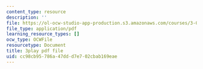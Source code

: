 ```yaml
---
content_type: resource
description: ''
file: https://ol-ocw-studio-app-production.s3.amazonaws.com/courses/3-091sc-introduction-to-solid-state-chemistry-fall-2010/cc98cb95786a47ddd7e702cbab169eae_kI7D2lkcF8E.pdf
file_type: application/pdf
learning_resource_types: []
ocw_type: OCWFile
resourcetype: Document
title: 3play pdf file
uid: cc98cb95-786a-47dd-d7e7-02cbab169eae
---
```

